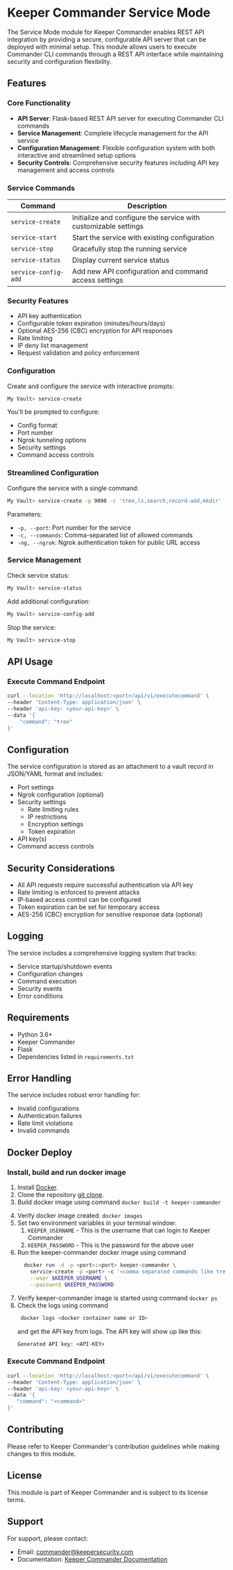# Keeper Commander Service Mode

The Service Mode module for Keeper Commander enables REST API integration by providing a secure, configurable API server that can be deployed with minimal setup. This module allows users to execute Commander CLI commands through a REST API interface while maintaining security and configuration flexibility.

## Features

### Core Functionality
- **API Server**: Flask-based REST API server for executing Commander CLI commands
- **Service Management**: Complete lifecycle management for the API service
- **Configuration Management**: Flexible configuration system with both interactive and streamlined setup options
- **Security Controls**: Comprehensive security features including API key management and access controls

### Service Commands
| Command | Description |
|---------|-------------|
| `service-create` | Initialize and configure the service with customizable settings |
| `service-start` | Start the service with existing configuration |
| `service-stop` | Gracefully stop the running service |
| `service-status` | Display current service status |
| `service-config-add` | Add new API configuration and command access settings |

### Security Features
- API key authentication
- Configurable token expiration (minutes/hours/days)
- Optional AES-256 (CBC) encryption for API responses
- Rate limiting
- IP deny list management
- Request validation and policy enforcement

### Configuration

Create and configure the service with interactive prompts:
```bash
My Vault> service-create
```

You'll be prompted to configure:
- Config format
- Port number
- Ngrok tunneling options
- Security settings
- Command access controls

### Streamlined Configuration

Configure the service with a single command:
```bash
My Vault> service-create -p 9090 -c 'tree,ls,search,record-add,mkdir' -ng <ngrok-token>
```

Parameters:
- `-p, --port`: Port number for the service
- `-c, --commands`: Comma-separated list of allowed commands
- `-ng, --ngrok`: Ngrok authentication token for public URL access

### Service Management

Check service status:
```bash
My Vault> service-status
```

Add additional configuration:
```bash
My Vault> service-config-add
```

Stop the service:
```bash
My Vault> service-stop
```

## API Usage

### Execute Command Endpoint

```bash
curl --location 'http://localhost:<port>/api/v1/executecommand' \
--header 'Content-Type: application/json' \
--header 'api-key: <your-api-key>' \
--data '{
    "command": "tree"
}'
```

## Configuration

The service configuration is stored as an attachment to a vault record in JSON/YAML format and includes:

- Port settings
- Ngrok configuration (optional)
- Security settings
  - Rate limiting rules
  - IP restrictions
  - Encryption settings
  - Token expiration
- API key(s)
- Command access controls

## Security Considerations

- All API requests require successful authentication via API key
- Rate limiting is enforced to prevent attacks
- IP-based access control can be configured
- Token expiration can be set for temporary access
- AES-256 (CBC) encryption for sensitive response data (optional)

## Logging

The service includes a comprehensive logging system that tracks:
- Service startup/shutdown events
- Configuration changes
- Command execution
- Security events
- Error conditions

## Requirements

- Python 3.6+
- Keeper Commander
- Flask
- Dependencies listed in `requirements.txt`

## Error Handling

The service includes robust error handling for:
- Invalid configurations
- Authentication failures
- Rate limit violations
- Invalid commands

## Docker Deploy

### Install, build and run docker image
 
  1. Install [Docker](https://www.docker.com/).
  1. Clone the repository [git clone](https://github.com/Keeper-Security/Commander.git).
  1. Build docker image using command  ``` docker build -t keeper-commander . ```
  1. Verify docker image created. ``` docker images ```
  1. Set two environment variables in your terminal window:
      1. `KEEPER_USERNAME` - This is the username that can login to Keeper Commander
      1. `KEEPER_PASSWORD` - This is the password for the above user
  1. Run the keeper-commander docker image using command
      ```bash
        docker run -d -p <port>:<port> keeper-commander \
          service-create -p <port> -c '<comma separated commands like tree,ls>' \
          --user $KEEPER_USERNAME \
          --password $KEEPER_PASSWORD
      ```  
   1. Verify keeper-commander image is started using command  `docker ps`
   1. Check the logs using command
      ```bash
       docker logs <docker container name or ID>
       ```
      and get the API key from logs. The API key will show up like this:
      ```
      Generated API key: <API-KEY>
      ```

### Execute Command Endpoint

   ```bash
   curl --location 'http://localhost:<port>/api/v1/executecommand' \
   --header 'Content-Type: application/json' \
   --header 'api-key: <your-api-key>' \
   --data '{
      "command": "<command>"
   }'
   ```

## Contributing

Please refer to Keeper Commander's contribution guidelines while making changes to this module.

## License

This module is part of Keeper Commander and is subject to its license terms.

## Support

For support, please contact:
- Email: commander@keepersecurity.com
- Documentation: [Keeper Commander Documentation](https://docs.keeper.io/en/secrets-manager/commander-cli/overview)
